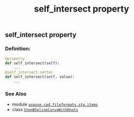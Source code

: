 ﻿---
title: self_intersect property
second_title: Aspose.CAD for Python via .NET API References
description: 
type: docs
weight: 130
url: /python-net/aspose.cad.fileformats.stp.items/stepbsplinecurvewithknots/self_intersect/
is_root: false
---

## self_intersect property

### Definition:
```python
@property
def self_intersect(self):
    ...
@self_intersect.setter
def self_intersect(self, value):
    ...
```

### See Also
* module [`aspose.cad.fileformats.stp.items`](../../)
* class [`StepBSplineCurveWithKnots`](/cad/python-net/aspose.cad.fileformats.stp.items/stepbsplinecurvewithknots)
